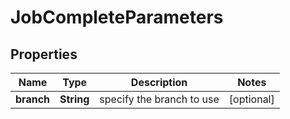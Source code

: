 

# JobCompleteParameters

## Properties

Name | Type | Description | Notes
------------ | ------------- | ------------- | -------------
**branch** | **String** | specify the branch to use |  [optional]



